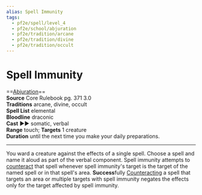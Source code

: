 ```yaml
---
alias: Spell Immunity
tags:
  - pf2e/spell/level_4
  - pf2e/school/abjuration
  - pf2e/tradition/arcane
  - pf2e/tradition/divine
  - pf2e/tradition/occult
---
```


# Spell Immunity

==[Abjuration](Abjuration.md)==  
__Source__ Core Rulebook pg. 371 3.0  
**Traditions** arcane, divine, occult  
**Spell List** elemental  
**Bloodline** draconic  
**Cast** ►► somatic, verbal  
**Range** touch; **Targets** 1 creature  
**Duration** until the next time you make your daily preparations.

---

You ward a creature against the effects of a single spell. Choose a spell and name it aloud as part of the verbal component. Spell immunity attempts to [counteract](Counteracting.md) that spell whenever spell immunity's target is the target of the named spell or in that spell's area. **Success**fully [Counteracting](Counteracting.md) a spell that targets an area or multiple targets with spell immunity negates the effects only for the target affected by spell immunity.
